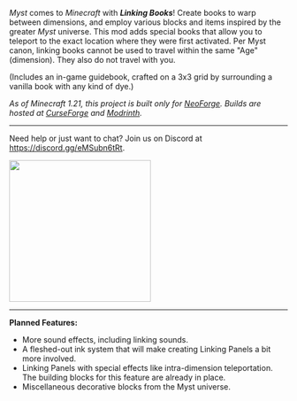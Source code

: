 _Myst_ comes to _Minecraft_ with **_Linking Books_**! Create books to warp between dimensions, and employ various blocks and items inspired by the greater _Myst_ universe. This mod adds special books that allow you to teleport to the exact location where they were first activated. Per Myst canon, linking books cannot be used to travel within the same "Age" (dimension). They also do not travel with you.

(Includes an in-game guidebook, crafted on a 3x3 grid by surrounding a vanilla book with any kind of dye.)

_As of Minecraft 1.21, this project is built only for  [NeoForge](https://neoforged.net/). Builds are hosted at [CurseForge](https://www.curseforge.com/minecraft/mc-mods/linkingbooks) and [Modrinth](https://modrinth.com/mod/linkingbooks)._

--------------------

Need help or just want to chat? Join us on Discord at https://discord.gg/eMSubn6tRt.

<a href="https://discord.gg/eMSubn6tRt"><img src="https://cdn.prod.website-files.com/6257adef93867e50d84d30e2/636e0b52aa9e99b832574a53_full_logo_blurple_RGB.png" width="256" /></a>

--------------------

**Planned Features:**

- More sound effects, including linking sounds.
- A fleshed-out ink system that will make creating Linking Panels a bit more involved.
- Linking Panels with special effects like intra-dimension teleportation. The building blocks for this feature are already in place.
- Miscellaneous decorative blocks from the Myst universe.